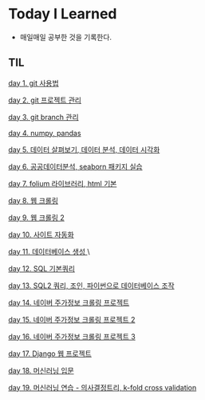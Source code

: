 # Today I Learned
+ 매일매일 공부한 것을 기록한다.


## TIL
[day 1. git 사용법](https://github.com/56unbreakable/TIL/blob/master/TIL/day01.md)

[day 2. git 프로젝트 관리](https://github.com/56unbreakable/TIL/blob/master/TIL/day02.md)

[day 3. git branch 관리](https://github.com/56unbreakable/TIL/blob/master/TIL/day03.md)

[day 4. numpy, pandas](https://github.com/56unbreakable/TIL/blob/master/TIL/day04.md)

[day 5. 데이터 살펴보기, 데이터 분석, 데이터 시각화 ](https://github.com/56unbreakable/TIL/blob/master/TIL/day05.md)

[day 6. 공공데이터분석, seaborn 패키지 실습 ](https://github.com/56unbreakable/TIL/blob/master/TIL/day06.md)

[day 7. folium 라이브러리, html 기본 ](https://github.com/56unbreakable/TIL/blob/master/TIL/day07.md)

[day 8. 웹 크롤링 ](https://github.com/56unbreakable/TIL/blob/master/TIL/day08.md)

[day 9. 웹 크롤링 2 ](https://github.com/56unbreakable/TIL/blob/master/TIL/day09.md)

[day 10. 사이트 자동화 ](https://github.com/56unbreakable/TIL/blob/master/TIL/day10.md)

[day 11. 데이터베이스 생성 ](https://github.com/56unbreakable/TIL/blob/master/TIL/day11.md)\

[day 12. SQL 기본쿼리](https://github.com/56unbreakable/TIL/blob/master/TIL/day12.md)

[day 13. SQL2 쿼리, 조인, 파이썬으로 데이터베이스 조작](https://github.com/56unbreakable/TIL/blob/master/TIL/day13.md)

[day 14. 네이버 주가정보 크롤링 프로젝트](https://github.com/56unbreakable/TIL/blob/master/TIL/day14.md)

[day 15. 네이버 주가정보 크롤링 프로젝트 2](https://github.com/56unbreakable/TIL/blob/master/TIL/day15.md)

[day 16. 네이버 주가정보 크롤링 프로젝트 3](https://github.com/56unbreakable/TIL/blob/master/TIL/day16.md)

[day 17. Django 웹 프로젝트](https://github.com/56unbreakable/TIL/blob/master/TIL/day17.md)

[day 18. 머신러닝 입문](https://github.com/56unbreakable/TIL/blob/master/TIL/day18.md)

[day 19. 머신러닝 연습 - 의사결정트리, k-fold cross validation ](https://github.com/56unbreakable/TIL/blob/master/TIL/day19.md)